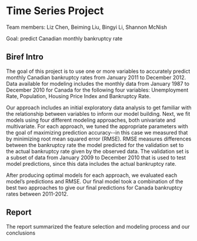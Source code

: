 # Time Series Project

Team members: Liz Chen, Beiming Liu, Bingyi Li, Shannon McNish

Goal: predict Canadian monthly bankruptcy rate

## Biref Intro

The goal of this project is to use one or more variables to accurately predict monthly Canadian bankruptcy rates from January 2011 to December 2012. Data available for modeling includes the monthly data from January 1987 to December 2010 for Canada for the following four variables:  Unemployment Rate, Population, Housing Price Index and Bankruptcy Rate.


Our approach includes an initial exploratory data analysis to get familiar with the relationship between variables to inform our model building. Next, we fit models using four different modeling approaches, both univariate and multivariate. For each approach, we tuned the appropriate parameters with the goal of maximizing prediction accuracy--in this case we measured that by minimizing root mean squared error (RMSE). RMSE measures differences between the bankruptcy rate the model predicted for the validation set to the actual bankruptcy rate given by the observed data. The validation set is a subset of data from January 2009 to December 2010 that is used to test model predictions, since this data includes the actual bankruptcy rate.


After producing optimal models for each approach, we evaluated each model’s predictions and RMSE. Our final model took a combination of the best two approaches to give our final predictions for Canada bankruptcy rates between 2011-2012.

## Report 

The report summarized the feature selection and modeling process and our conclusions 
